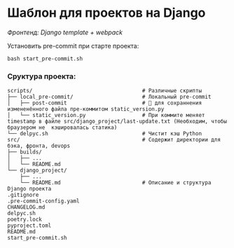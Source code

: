 # Шаблон для проектов на Django

*Фронтенд: Django template + webpack*


Установить pre-commit при старте проекта:
```shell
bash start_pre-commit.sh
```

### Сруктура проекта:

```
scripts/                                   # Различные скрипты
├── local_pre-commit/                      # Локальный pre-commit
│   ├── post-commit                        # 🩼 для сохраннения измененённого файла пре-коммитом static_version.py
│   └── static_version.py                  # При коммите меняет timestamp в файле src/django_project/last-update.txt (Необходим, чтобы браузером не  кэшировалась статика)
└── delpyc.sh                              # Чистит кэш Python
src/                                       # Содержит директории для бэка, фронта, devops
├── builds/
│   ├── ...
│   └── README.md                           
└── django_project/
    ├── ...
    └── README.md                          # Описание и структура Django проекта 
.gitignore
.pre-commit-config.yaml
CHANGELOG.md
delpyc.sh
poetry.lock
pyproject.toml
README.md
start_pre-commit.sh
```